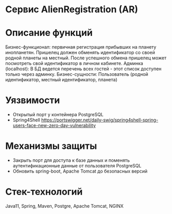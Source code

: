 # Сервис AlienRegistration (AR)

# Описание функций
Бизнес-функционал: первичная регистрация прибывших на планету инопланетян. Пришелец должен обменять идентификатор со своей родной планеты на местный. После успешного обмена пришелец может посмотреть свой идентификатор в личном кабинете.
Админка (localhost): В БД ведется перечень всех гостей - этот список доступен только через админку.
Бизнес-сущности:
Пользователь (родной идентификатор, местный идентификатор, планета)

# Уязвимости
  * Открытый порт у контейнера PostgreSQL
  * Spring4Shell
    https://portswigger.net/daily-swig/spring4shell-spring-users-face-new-zero-day-vulnerability

# Механизмы защиты
  * Закрыть порт для доступа к базе данных и поменять аутентификационные данные от пользователя PostgreSQL
  * Обновить spring-boot, Apache Tomcat до безопасных версий

# Стек-технологий
Java11, Spring, Maven, Postgre, Apache Tomcat, NGINX
